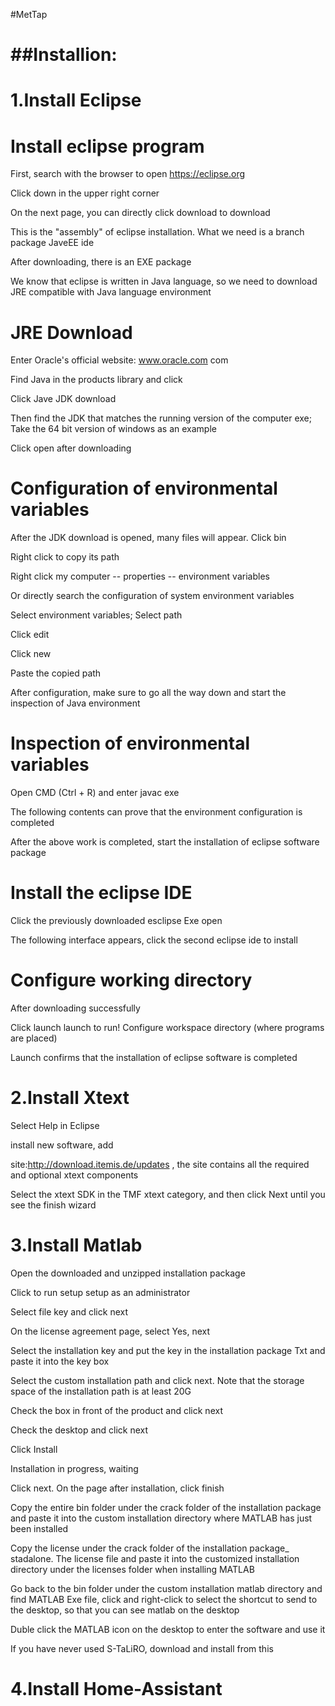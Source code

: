 #MetTap

##Installion:
==
1.Install Eclipse
===
Install eclipse program
===
First, search with the browser to open https://eclipse.org 

Click down in the upper right corner

On the next page, you can directly click download to download

This is the "assembly" of eclipse installation. What we need is a branch package JaveEE ide

After downloading, there is an EXE package

We know that eclipse is written in Java language, so we need to download JRE compatible with Java language environment

JRE Download
===
Enter Oracle's official website: www.oracle.com com

Find Java in the products library and click

Click Jave JDK download

Then find the JDK that matches the running version of the computer exe; Take the 64 bit version of windows as an example

Click open after downloading

Configuration of environmental variables
===
After the JDK download is opened, many files will appear. Click bin

Right click to copy its path

Right click my computer -- properties -- environment variables

Or directly search the configuration of system environment variables

Select environment variables; Select path

Click edit

Click new 

Paste the copied path

After configuration, make sure to go all the way down and start the inspection of Java environment

Inspection of environmental variables
===
Open CMD (Ctrl + R) and enter javac exe

The following contents can prove that the environment configuration is completed

After the above work is completed, start the installation of eclipse software package

Install the eclipse IDE
===
Click the previously downloaded esclipse Exe open

The following interface appears, click the second eclipse ide to install

Configure working directory
===
After downloading successfully

Click launch launch to run! Configure workspace directory (where programs are placed)

Launch confirms that the installation of eclipse software is completed

2.Install Xtext
===
Select Help in Eclipse

install new software, add 

site:http://download.itemis.de/updates , the site contains all the required and optional xtext components

Select the xtext SDK in the TMF xtext category, and then click Next until you see the finish wizard

3.Install Matlab
===
Open the downloaded and unzipped installation package

Click to run setup setup as an administrator

Select file key and click next

On the license agreement page, select Yes, next

Select the installation key and put the key in the installation package Txt and paste it into the key box

Select the custom installation path and click next. Note that the storage space of the installation path is at least 20G

Check the box in front of the product and click next

Check the desktop and click next

Click Install

Installation in progress, waiting

Click next. On the page after installation, click finish

Copy the entire bin folder under the crack folder of the installation package and paste it into the custom installation directory where MATLAB has just been installed

Copy the license under the crack folder of the installation package_ stadalone. The license file and paste it into the customized installation directory under the licenses folder when installing MATLAB

Go back to the bin folder under the custom installation matlab directory and find MATLAB Exe file, click and right-click to select the shortcut to send to the desktop, so that you can see matlab on the desktop

Duble click the MATLAB icon on the desktop to enter the software and use it

If you have never used S-TaLiRO, download and install from this

4.Install Home-Assistant
===
